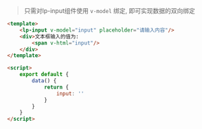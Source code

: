 >只需对lp-input组件使用 `v-model` 绑定, 即可实现数据的双向绑定

```html
<template>
    <lp-input v-model="input" placeholder="请输入内容"/>
    <div>文本框输入的值为:
        <span v-html="input"/>
    </div>
</template>

<script>
    export default {
        data() {
            return {
                input: ''
            }   
        }       
    }
</script>
```